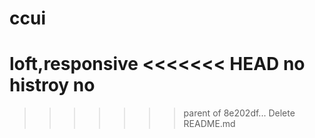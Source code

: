 # ccui
loft,responsive
<<<<<<< HEAD
no histroy no 
=======
>>>>>>> parent of 8e202df... Delete README.md
